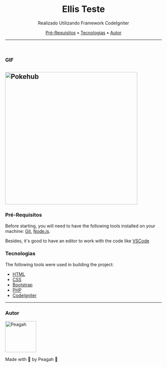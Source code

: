 <h1 align="center">Ellis Teste</h1>

<p align="center">Realizado Utilizando Framework CodeIgniter</p>

<p align="center">
 <a href="#pre-requisitos">Pré-Requisitos</a> •
 <a href="#tecnologias">Tecnologias</a> •
 <a href="#autor">Autor</a>
</p>

---

<br>

### GIF

<h2>
  <img alt="Pokehub" title="Register" src=".github/ellis.gif" height="425" />
</h2>

### Pré-Requisitos

Before starting, you will need to have the following tools installed on your machine:
[Git](https://git-scm.com), [Node.js](https://nodejs.org/en/).

Besides, it's good to have an editor to work with the code like [VSCode](https://code.visualstudio.com/)

### Tecnologias

The following tools were used in building the project:

- [HTML](https://developer.mozilla.org/pt-BR/docs/Web/HTML)
- [CSS](https://developer.mozilla.org/pt-BR/docs/Web/CSS)
- [Bootstrap](https://getbootstrap.com)
- [PHP](https://developer.mozilla.org/pt-BR/docs/Glossary/PHP)
- [CodeIgniter](https://codeigniter.com)
---

### Autor

<img alt="Peagah" title="Peagah" src="https://avatars.githubusercontent.com/u/105545343?s=400&u=7bdea01d63265349adcf159e74bf7e77160db9f8&v=4" height="100" width="100" />

Made with 💜 by Peagah 👋
